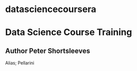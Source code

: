datasciencecoursera
===================

Data Science Course Training
===========================
Author Peter Shortsleeves
-------------------------
Alias; Pellarini
